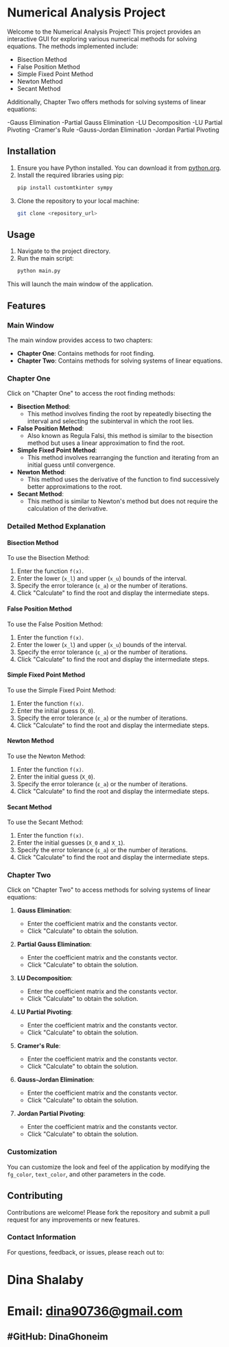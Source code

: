 # Numerical Analysis Project

Welcome to the Numerical Analysis Project! This project provides an interactive GUI for exploring various numerical methods for solving equations. The methods implemented include:

- Bisection Method
- False Position Method
- Simple Fixed Point Method
- Newton Method
- Secant Method


Additionally, Chapter Two offers methods for solving systems of linear equations:

-Gauss Elimination
-Partial Gauss Elimination
-LU Decomposition
-LU Partial Pivoting
-Cramer's Rule
-Gauss-Jordan Elimination
-Jordan Partial Pivoting

## Installation

1. Ensure you have Python installed. You can download it from [python.org](https://www.python.org/).
2. Install the required libraries using pip:
    ```sh
    pip install customtkinter sympy
    ```
3. Clone the repository to your local machine:
    ```sh
    git clone <repository_url>
    ```

## Usage

1. Navigate to the project directory.
2. Run the main script:
    ```sh
    python main.py
    ```

This will launch the main window of the application.

## Features

### Main Window

The main window provides access to two chapters:

- **Chapter One**: Contains methods for root finding.
- **Chapter Two**: Contains methods for solving systems of linear equations.

### Chapter One

Click on "Chapter One" to access the root finding methods:

- **Bisection Method**: 
  - This method involves finding the root by repeatedly bisecting the interval and selecting the subinterval in which the root lies.
- **False Position Method**: 
  - Also known as Regula Falsi, this method is similar to the bisection method but uses a linear approximation to find the root.
- **Simple Fixed Point Method**: 
  - This method involves rearranging the function and iterating from an initial guess until convergence.
- **Newton Method**: 
  - This method uses the derivative of the function to find successively better approximations to the root.
- **Secant Method**: 
  - This method is similar to Newton's method but does not require the calculation of the derivative.

### Detailed Method Explanation

#### Bisection Method

To use the Bisection Method:
1. Enter the function `f(x)`.
2. Enter the lower (`x_l`) and upper (`x_u`) bounds of the interval.
3. Specify the error tolerance (`ε_a`) or the number of iterations.
4. Click "Calculate" to find the root and display the intermediate steps.

#### False Position Method

To use the False Position Method:
1. Enter the function `f(x)`.
2. Enter the lower (`x_l`) and upper (`x_u`) bounds of the interval.
3. Specify the error tolerance (`ε_a`) or the number of iterations.
4. Click "Calculate" to find the root and display the intermediate steps.

#### Simple Fixed Point Method

To use the Simple Fixed Point Method:
1. Enter the function `f(x)`.
2. Enter the initial guess (`X_0`).
3. Specify the error tolerance (`ε_a`) or the number of iterations.
4. Click "Calculate" to find the root and display the intermediate steps.

#### Newton Method

To use the Newton Method:
1. Enter the function `f(x)`.
2. Enter the initial guess (`X_0`).
3. Specify the error tolerance (`ε_a`) or the number of iterations.
4. Click "Calculate" to find the root and display the intermediate steps.

#### Secant Method

To use the Secant Method:
1. Enter the function `f(x)`.
2. Enter the initial guesses (`X_0` and `X_1`).
3. Specify the error tolerance (`ε_a`) or the number of iterations.
4. Click "Calculate" to find the root and display the intermediate steps.


### Chapter Two

Click on "Chapter Two" to access methods for solving systems of linear equations:

1. **Gauss Elimination**: 
    - Enter the coefficient matrix and the constants vector.
    - Click "Calculate" to obtain the solution.

2. **Partial Gauss Elimination**: 
    - Enter the coefficient matrix and the constants vector.
    - Click "Calculate" to obtain the solution.

3. **LU Decomposition**: 
    - Enter the coefficient matrix and the constants vector.
    - Click "Calculate" to obtain the solution.

4. **LU Partial Pivoting**: 
    - Enter the coefficient matrix and the constants vector.
    - Click "Calculate" to obtain the solution.

5. **Cramer's Rule**: 
    - Enter the coefficient matrix and the constants vector.
    - Click "Calculate" to obtain the solution.

6. **Gauss-Jordan Elimination**: 
    - Enter the coefficient matrix and the constants vector.
    - Click "Calculate" to obtain the solution.

7. **Jordan Partial Pivoting**: 
    - Enter the coefficient matrix and the constants vector.
    - Click "Calculate" to obtain the solution.


### Customization

You can customize the look and feel of the application by modifying the `fg_color`, `text_color`, and other parameters in the code.

## Contributing

Contributions are welcome! Please fork the repository and submit a pull request for any improvements or new features.

### Contact Information
For questions, feedback, or issues, please reach out to:

# Dina Shalaby

# Email: dina90736@gmail.com

#GitHub: DinaGhoneim
---

